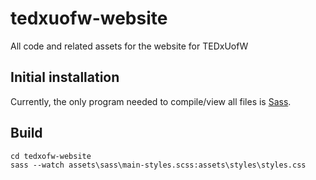# tedxuofw-website

All code and related assets for the website for TEDxUofW


## Initial installation

Currently, the only program needed to compile/view all files is [Sass][1].
  
  
  [1]: http://sass-lang.com
  
## Build

    cd tedxofw-website
    sass --watch assets\sass\main-styles.scss:assets\styles\styles.css